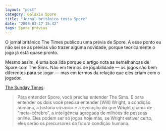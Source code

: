 ```yaml
---
layout: "post"
category: Galáxia Spore
title: "Jornal britânico testa Spore"
date: "2008-03-17 15:42"
tags: Spore prévias
---
```

O jornal britânico The Times publicou uma prévia de Spore. A esse ponto eu não sei se as prévias vão trazer alguma novidade, porque teoricamente o jogo já está quase pronto.

Mesmo assim, é uma boa lida porque o artigo nota as semelhanças de Spore com The Sims. Não em termos de jogabilidade — os jogos são bem diferentes para se jogar — mas em termos da relação que eles criam com o jogador.

[The Sunday Times](http://technology.timesonline.co.uk/tol/news/tech_and_web/gadgets_and_gaming/article3541864.ece):

> Para entender Spore, você precisa entender The Sims. E para entender os dois você precisa entender [Will] Wright, a condição humana, a história cósmica e a evolução do que Wright chama de “meta-cérebro”, a inteligência agregada de milhòes de pessoas online. Eles podem ser só jogos hoje mas, se Wright estiver certo, eles serão os precursores da futura condição humana.
